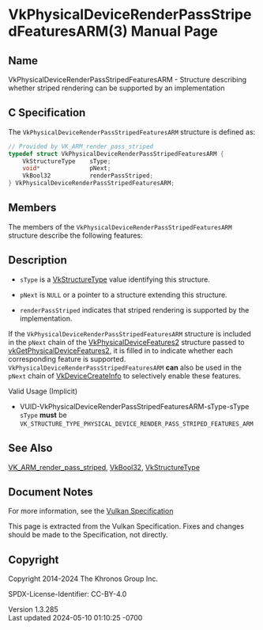 # VkPhysicalDeviceRenderPassStripedFeaturesARM(3) Manual Page

## Name

VkPhysicalDeviceRenderPassStripedFeaturesARM - Structure describing
whether striped rendering can be supported by an implementation



## <a href="#_c_specification" class="anchor"></a>C Specification

The `VkPhysicalDeviceRenderPassStripedFeaturesARM` structure is defined
as:

``` c
// Provided by VK_ARM_render_pass_striped
typedef struct VkPhysicalDeviceRenderPassStripedFeaturesARM {
    VkStructureType    sType;
    void*              pNext;
    VkBool32           renderPassStriped;
} VkPhysicalDeviceRenderPassStripedFeaturesARM;
```

## <a href="#_members" class="anchor"></a>Members

The members of the `VkPhysicalDeviceRenderPassStripedFeaturesARM`
structure describe the following features:

## <a href="#_description" class="anchor"></a>Description

- `sType` is a [VkStructureType](https://registry.khronos.org/vulkan/specs/1.3-extensions/man/html/VkStructureType.html) value identifying
  this structure.

- `pNext` is `NULL` or a pointer to a structure extending this
  structure.

- <span id="features-renderPassStriped"></span> `renderPassStriped`
  indicates that striped rendering is supported by the implementation.

If the `VkPhysicalDeviceRenderPassStripedFeaturesARM` structure is
included in the `pNext` chain of the
[VkPhysicalDeviceFeatures2](https://registry.khronos.org/vulkan/specs/1.3-extensions/man/html/VkPhysicalDeviceFeatures2.html) structure
passed to
[vkGetPhysicalDeviceFeatures2](https://registry.khronos.org/vulkan/specs/1.3-extensions/man/html/vkGetPhysicalDeviceFeatures2.html), it is
filled in to indicate whether each corresponding feature is supported.
`VkPhysicalDeviceRenderPassStripedFeaturesARM` **can** also be used in
the `pNext` chain of [VkDeviceCreateInfo](https://registry.khronos.org/vulkan/specs/1.3-extensions/man/html/VkDeviceCreateInfo.html) to
selectively enable these features.

Valid Usage (Implicit)

- <a href="#VUID-VkPhysicalDeviceRenderPassStripedFeaturesARM-sType-sType"
  id="VUID-VkPhysicalDeviceRenderPassStripedFeaturesARM-sType-sType"></a>
  VUID-VkPhysicalDeviceRenderPassStripedFeaturesARM-sType-sType  
  `sType` **must** be
  `VK_STRUCTURE_TYPE_PHYSICAL_DEVICE_RENDER_PASS_STRIPED_FEATURES_ARM`

## <a href="#_see_also" class="anchor"></a>See Also

[VK_ARM_render_pass_striped](https://registry.khronos.org/vulkan/specs/1.3-extensions/man/html/VK_ARM_render_pass_striped.html),
[VkBool32](https://registry.khronos.org/vulkan/specs/1.3-extensions/man/html/VkBool32.html), [VkStructureType](https://registry.khronos.org/vulkan/specs/1.3-extensions/man/html/VkStructureType.html)

## <a href="#_document_notes" class="anchor"></a>Document Notes

For more information, see the <a
href="https://registry.khronos.org/vulkan/specs/1.3-extensions/html/vkspec.html#VkPhysicalDeviceRenderPassStripedFeaturesARM"
target="_blank" rel="noopener">Vulkan Specification</a>

This page is extracted from the Vulkan Specification. Fixes and changes
should be made to the Specification, not directly.

## <a href="#_copyright" class="anchor"></a>Copyright

Copyright 2014-2024 The Khronos Group Inc.

SPDX-License-Identifier: CC-BY-4.0

Version 1.3.285  
Last updated 2024-05-10 01:10:25 -0700
